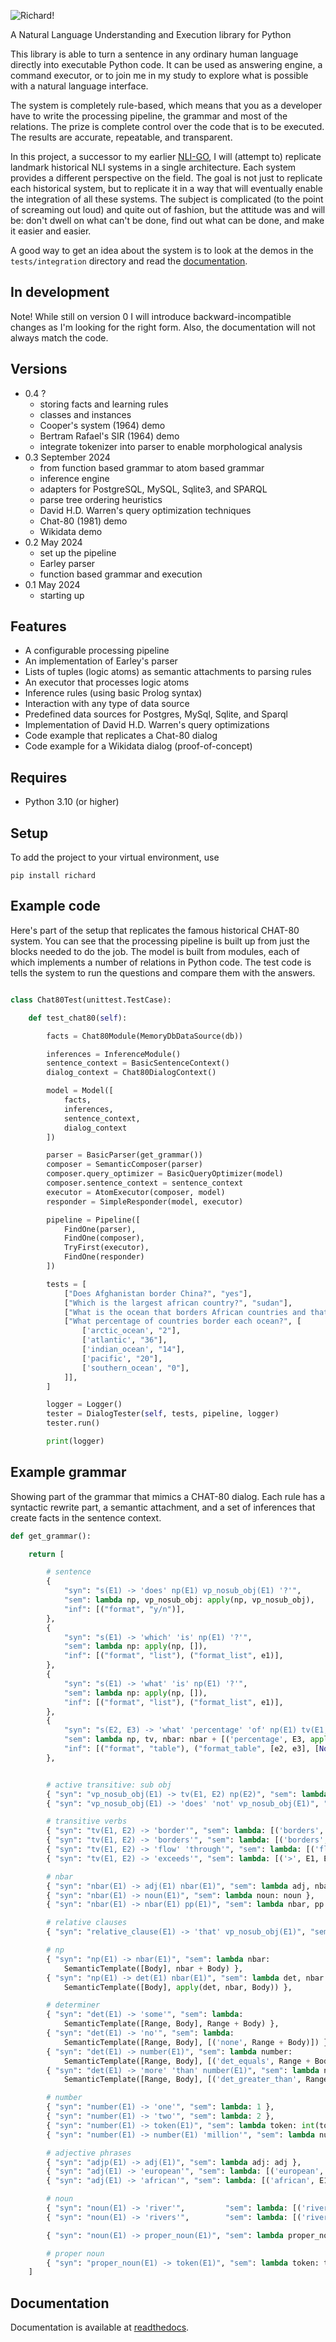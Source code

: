 ![Richard!](richard-logo.png)

A Natural Language Understanding and Execution library for Python

This library is able to turn a sentence in any ordinary human language directly into executable Python code. It can be used as answering engine, a command executor, or to join me in my study to explore what is possible with a natural language interface.

The system is completely rule-based, which means that you as a developer have to write the processing pipeline, the grammar and most of the relations. The prize is complete control over the code that is to be executed. The results are accurate, repeatable, and transparent.

In this project, a successor to my earlier [NLI-GO](https://github.com/garfix/nli-go), I will (attempt to) replicate landmark historical NLI systems in a single architecture. Each system provides a different perspective on the field. The goal is not just to replicate each historical system, but to replicate it in a way that will eventually enable the integration of all these systems. The subject is complicated (to the point of screaming out loud) and quite out of fashion, but the attitude was and will be: don't dwell on what can't be done, find out what can be done, and make it easier and easier.

A good way to get an idea about the system is to look at the demos in the `tests/integration` directory and read the [documentation](https://richard.readthedocs.io/).

## In development

Note! While still on version 0 I will introduce backward-incompatible changes as I'm looking for the right form. Also, the documentation will not always match the code.

## Versions

* 0.4 ?
    * storing facts and learning rules
    * classes and instances
    * Cooper's system (1964) demo
    * Bertram Rafael's SIR (1964) demo
    * integrate tokenizer into parser to enable morphological analysis
* 0.3 September 2024
    * from function based grammar to atom based grammar
    * inference engine
    * adapters for PostgreSQL, MySQL, Sqlite3, and SPARQL
    * parse tree ordering heuristics
    * David H.D. Warren's query optimization techniques
    * Chat-80 (1981) demo
    * Wikidata demo
* 0.2 May 2024
    * set up the pipeline
    * Earley parser
    * function based grammar and execution
* 0.1 May 2024
    * starting up

## Features

* A configurable processing pipeline
* An implementation of Earley's parser
* Lists of tuples (logic atoms) as semantic attachments to parsing rules
* An executor that processes logic atoms
* Inference rules (using basic Prolog syntax)
* Interaction with any type of data source
* Predefined data sources for Postgres, MySql, Sqlite, and Sparql
* Implementation of David H.D. Warren's query optimizations
* Code example that replicates a Chat-80 dialog
* Code example for a Wikidata dialog (proof-of-concept)

## Requires

* Python 3.10 (or higher)

## Setup

To add the project to your virtual environment, use

    pip install richard

## Example code

Here's part of the setup that replicates the famous historical CHAT-80 system. You can see that the processing pipeline is built up from just the blocks needed to do the job. The model is built from modules, each of which implements a number of relations in Python code. The test code is tells the system to run the questions and compare them with the answers.

~~~python

class Chat80Test(unittest.TestCase):

    def test_chat80(self):

        facts = Chat80Module(MemoryDbDataSource(db))

        inferences = InferenceModule()
        sentence_context = BasicSentenceContext()
        dialog_context = Chat80DialogContext()

        model = Model([
            facts,
            inferences,
            sentence_context,
            dialog_context
        ])

        parser = BasicParser(get_grammar())
        composer = SemanticComposer(parser)
        composer.query_optimizer = BasicQueryOptimizer(model)
        composer.sentence_context = sentence_context
        executor = AtomExecutor(composer, model)
        responder = SimpleResponder(model, executor)

        pipeline = Pipeline([
            FindOne(parser),
            FindOne(composer),
            TryFirst(executor),
            FindOne(responder)
        ])

        tests = [
            ["Does Afghanistan border China?", "yes"],
            ["Which is the largest african country?", "sudan"],
            ["What is the ocean that borders African countries and that borders Asian countries?", "indian_ocean"],
            ["What percentage of countries border each ocean?", [
                ['arctic_ocean', "2"],
                ['atlantic', "36"],
                ['indian_ocean', "14"],
                ['pacific', "20"],
                ['southern_ocean', "0"],
            ]],
        ]

        logger = Logger()
        tester = DialogTester(self, tests, pipeline, logger)
        tester.run()

        print(logger)
~~~

## Example grammar

Showing part of the grammar that mimics a CHAT-80 dialog. Each rule has a syntactic rewrite part, a semantic attachment, and a set of inferences that create facts in the sentence context.

~~~python
def get_grammar():

    return [

        # sentence
        {
            "syn": "s(E1) -> 'does' np(E1) vp_nosub_obj(E1) '?'",
            "sem": lambda np, vp_nosub_obj: apply(np, vp_nosub_obj),
            "inf": [("format", "y/n")],
        },
        {
            "syn": "s(E1) -> 'which' 'is' np(E1) '?'",
            "sem": lambda np: apply(np, []),
            "inf": [("format", "list"), ("format_list", e1)],
        },
        {
            "syn": "s(E1) -> 'what' 'is' np(E1) '?'",
            "sem": lambda np: apply(np, []),
            "inf": [("format", "list"), ("format_list", e1)],
        },
        {
            "syn": "s(E2, E3) -> 'what' 'percentage' 'of' np(E1) tv(E1, E2) 'each' nbar(E2) '?'",
            "sem": lambda np, tv, nbar: nbar + [('percentage', E3, apply(np, tv), apply(np, []))],
            "inf": [("format", "table"), ("format_table", [e2, e3], [None, None])],
        },


        # active transitive: sub obj
        { "syn": "vp_nosub_obj(E1) -> tv(E1, E2) np(E2)", "sem": lambda tv, np: apply(np, tv) },
        { "syn": "vp_nosub_obj(E1) -> 'does' 'not' vp_nosub_obj(E1)", "sem": lambda vp_nosub_obj: [('not', vp_nosub_obj)] },

        # transitive verbs
        { "syn": "tv(E1, E2) -> 'border'", "sem": lambda: [('borders', E1, E2)] },
        { "syn": "tv(E1, E2) -> 'borders'", "sem": lambda: [('borders', E1, E2)] },
        { "syn": "tv(E1, E2) -> 'flow' 'through'", "sem": lambda: [('flows_through', E1, E2)] },
        { "syn": "tv(E1, E2) -> 'exceeds'", "sem": lambda: [('>', E1, E2)] },

        # nbar
        { "syn": "nbar(E1) -> adj(E1) nbar(E1)", "sem": lambda adj, nbar: adj + nbar },
        { "syn": "nbar(E1) -> noun(E1)", "sem": lambda noun: noun },
        { "syn": "nbar(E1) -> nbar(E1) pp(E1)", "sem": lambda nbar, pp: nbar + pp },

        # relative clauses
        { "syn": "relative_clause(E1) -> 'that' vp_nosub_obj(E1)", "sem": lambda vp_nosub_obj: vp_nosub_obj },

        # np
        { "syn": "np(E1) -> nbar(E1)", "sem": lambda nbar:
            SemanticTemplate([Body], nbar + Body) },
        { "syn": "np(E1) -> det(E1) nbar(E1)", "sem": lambda det, nbar:
            SemanticTemplate([Body], apply(det, nbar, Body)) },

        # determiner
        { "syn": "det(E1) -> 'some'", "sem": lambda:
            SemanticTemplate([Range, Body], Range + Body) },
        { "syn": "det(E1) -> 'no'", "sem": lambda:
            SemanticTemplate([Range, Body], [('none', Range + Body)]) },
        { "syn": "det(E1) -> number(E1)", "sem": lambda number:
            SemanticTemplate([Range, Body], [('det_equals', Range + Body, number)]) },
        { "syn": "det(E1) -> 'more' 'than' number(E1)", "sem": lambda number:
            SemanticTemplate([Range, Body], [('det_greater_than', Range + Body, number)]) },

        # number
        { "syn": "number(E1) -> 'one'", "sem": lambda: 1 },
        { "syn": "number(E1) -> 'two'", "sem": lambda: 2 },
        { "syn": "number(E1) -> token(E1)", "sem": lambda token: int(token), "if": lambda token: re.match('^\d+$', token) },
        { "syn": "number(E1) -> number(E1) 'million'", "sem": lambda number: number * 1000000 },

        # adjective phrases
        { "syn": "adjp(E1) -> adj(E1)", "sem": lambda adj: adj },
        { "syn": "adj(E1) -> 'european'", "sem": lambda: [('european', E1)] },
        { "syn": "adj(E1) -> 'african'", "sem": lambda: [('african', E1)] },

        # noun
        { "syn": "noun(E1) -> 'river'",         "sem": lambda: [('river', E1)],         "inf": [('isa', e1, 'river')] },
        { "syn": "noun(E1) -> 'rivers'",        "sem": lambda: [('river', E1)],         "inf": [('isa', e1, 'river')] },

        { "syn": "noun(E1) -> proper_noun(E1)", "sem": lambda proper_noun: [('resolve_name', proper_noun, E1)] },

        # proper noun
        { "syn": "proper_noun(E1) -> token(E1)", "sem": lambda token: token },
    ]
~~~

## Documentation

Documentation is available at [readthedocs](https://richard.readthedocs.io/).


